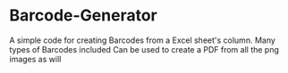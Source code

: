 # Barcode-Generator
A simple code for creating Barcodes from a Excel sheet's column. 
Many types of Barcodes included
Can be used to create a PDF from all the png images as will
